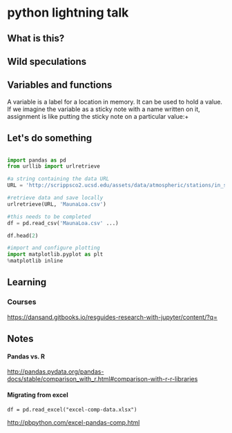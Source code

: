 # python lightning talk

## What is this?

## Wild speculations

## Variables and functions

A variable is a label for a location in memory. It can be used to hold a value. If we imagine the variable as a sticky note with a name written on it, assignment is like putting the sticky note on a particular value:+




## Let's do something


```python

import pandas as pd
from urllib import urlretrieve

#a string containing the data URL
URL = 'http://scrippsco2.ucsd.edu/assets/data/atmospheric/stations/in_situ_co2/weekly/weekly_in_situ_co2_mlo.csv'

#retrieve data and save locally
urlretrieve(URL, 'MaunaLoa.csv')

#this needs to be completed
df = pd.read_csv('MaunaLoa.csv' ...)

df.head(2)

#import and configure plotting
import matplotlib.pyplot as plt
%matplotlib inline

```

## Learning

### Courses

https://dansand.gitbooks.io/resguides-research-with-jupyter/content/?q=

## Notes

#### Pandas vs. R

http://pandas.pydata.org/pandas-docs/stable/comparison_with_r.html#comparison-with-r-r-libraries

#### Migrating from excel

```
df = pd.read_excel("excel-comp-data.xlsx")
```
http://pbpython.com/excel-pandas-comp.html
